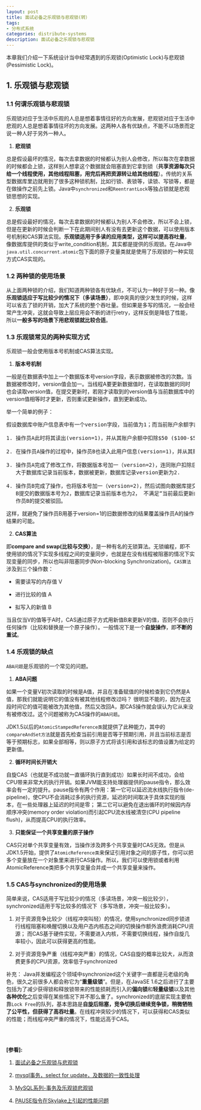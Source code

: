 ```yaml
---
layout: post
title: 面试必备之乐观锁与悲观锁(转）
tags:
- 分布式系统
categories: distribute-systems
description: 面试必备之乐观锁与悲观锁
---
```


本章我们介绍一下系统设计当中经常遇到的乐观锁(Optimistic Lock)与悲观锁(Pessimistic Lock)。

<!-- more -->


## 1. 乐观锁与悲观锁

### 1.1 何谓乐观锁与悲观锁
乐观锁对应于生活中乐观的人总是想着事情往好的方向发展，悲观锁对应于生活中悲观的人总是想着事情往坏的方向发展。这两种人各有优缺点，不能不以场景而定说一种人好于另外一种人。

1) **悲观锁**

总是假设最坏的情况，每次去拿数据的时候都认为别人会修改，所以每次在拿数据的时候都会上锁，这样别人想拿这个数据就会阻塞直到它拿到锁（**共享资源每次只给一个线程使用，其他线程阻塞，用完后再把资源转让给其他线程**）。传统的关系型数据库里边就用到了很多这种锁机制，比如行锁、表锁等，读锁、写锁等，都是在做操作之前先上锁。Java中```synchronized```和```ReentrantLock```等独占锁就是悲观锁思想的实现。

2) **乐观锁**

总是假设最好的情况，每次去拿数据的时候都认为别人不会修改，所以不会上锁，但是在更新的时候会判断一下在此期间别人有没有去更新这个数据，可以使用版本号机制和CAS算法实现。**乐观锁适用于多读的应用类型，这样可以提高吞吐量**，像数据库提供的类似于write_condition机制，其实都是提供的乐观锁。在Java中```java.util.concurrent.atomic```包下面的原子变量类就是使用了乐观锁的一种实现方式CAS实现的。

### 1.2 两种锁的使用场景
从上面两种锁的介绍，我们知道两种锁各有优缺点，不可认为一种好于另一种。像**乐观锁适应于写比较少的情况下（多读场景）**，即冲突真的很少发生的时候，这样可以省去了锁的开销，加大了系统的整个吞吐量。但如果是多写的情况，一般会经常产生冲突，这就会导致上层应用会不断的进行retry，这样反倒是降低了性能，所以**一般多写的场景下用悲观锁就比较合适**。

### 1.3 乐观锁常见的两种实现方式
乐观锁一般会使用版本号机制或CAS算法实现。

1) **版本号机制**

一般是在数据表中加上一个数据版本号version字段，表示数据被修改的次数。当数据被修改时，version值会加一。当线程A要更新数据值时，在读取数据的同时也会读取version值，在提交更新时，若刚才读取到的version值与当前数据库中的version值相等时才更新，否则重试更新操作，直到更新成功。

举一个简单的例子：
<pre>
假设数据库中账户信息表中有一个version字段，当前值为1；而当前账户余额字段(balance)为$100。

1. 操作员A此时将其读出(version=1)，并从其账户余额中扣除$50 ($100-$50)

2. 在操作员A操作的过程中，操作员B也读入此用户信息(version=1)，并从其账户余额中扣除$20 ($100 - $20)

3. 操作员A完成了修改工作，将数据版本号加一（version=2)，连同账户扣除后余额(balance=$50)，提交至数据库更新，此时由于提交数据版本
   大于数据库记录当前版本，数据被更新，数据库记录version更新为2.

4. 操作员B完成了操作，也将版本号加一（version=2)，然后试图向数据库提交数据(balance=$80)，但此时比对数据库记录版本时发现，操作员
   B提交的数据版本号为2，数据库记录当前版本也为2， 不满足“当前最后更新的version与操作员第一次的版本号相等”的乐观锁策略，因此，操
   作员B的提交被驳回。
</pre>
这样，就避免了操作员B用基于version=1的旧数据修改的结果覆盖操作员A的操作结果的可能。

2) **CAS算法**

即**compare and swap(比较与交换）**，是一种有名的无锁算法。无锁编程，即不使用锁的情况下实现多线程之间的变量同步，也就是在没有线程被阻塞的情况下实现变量的同步，所以也叫非阻塞同步(Non-blocking Synchronization)。```CAS算法```涉及到三个操作数：

* 需要读写的内存值 V

* 进行比较的值 A

* 拟写入的新值 B

当且仅当V的值等于A时，CAS通过原子方式用新值B来更新V的值，否则不会执行任何操作（比较和替换是一个原子操作）。一般情况下是一个**自旋操作**，即**不断的重试**。

### 1.4 乐观锁的缺点
```ABA问题```是乐观锁的一个常见的问题。

1) **ABA问题**

如果一个变量V初次读取的时候是A值，并且在准备赋值的时候检查到它仍然是A值，那我们就能说明它的值没有被其他线程修改过吗？ 很明显不能的，因为在这段时间它的值可能被改为其他值，然后又改回A，那CAS操作就会误认为它从来没有被修改过。这个问题被称为CAS操作的```ABA问题```。

JDK1.5以后的```AtomicStampedReference类```就提供了此种能力，其中的```compareAndSet方法```就是首先检查当前引用是否等于预期引用，并且当前标志是否等于预期标志，如果全部相等，则以原子方式将该引用和该标志的值设置为给定的更新值。

2) **循环时间长开销大**

自旋CAS（也就是不成功就一直循环执行直到成功）如果长时间不成功，会给CPU带来非常大的执行开销。如果JVM能支持处理器提供的pause指令，那么效率会有一定的提升。pause指令有两个作用：第一它可以延迟流水线执行指令(de-pipeline)，使CPU不会消耗过多的执行资源，延迟的时间取决于具体实现的版本，在一些处理器上延迟的时间是零； 第二它可以避免在退出循环的时候因内存顺序冲突(memory order violation)而引起CPU流水线被清空(CPU pipeline flush)，从而提高CPU的执行效率。

3) **只能保证一个共享变量的原子操作**

CAS只对单个共享变量有效，当操作涉及跨多个共享变量时CAS无效。但是从JDK1.5开始，提供了```AtomicReference类```来保证引用对象之间的原子性，你可以把多个变量放在一个对象里来进行CAS操作。所以，我们可以使用锁或者利用AtomicReference类把多个共享变量合并成一个共享变量来操作。

### 1.5 CAS与synchronized的使用场景
简单来说，CAS适用于写比较少的情况（多读场景，冲突一般比较少），synchronized适用于写比较多的情况下（多写场景，冲突一般比较多）。

1. 对于资源竞争比较少（线程冲突叫轻）的情况，使用synchronized同步锁进行线程阻塞和唤醒切换以及用户态内核态之间的切换操作额外浪费消耗CPU资源； 而CAS基于硬件实现，不需要进入内核，不需要切换线程，操作自旋几率较小，因此可以获得更高的性能。

2. 对于资源竞争严重（线程冲突严重）的情况，CAS自旋的概率比较大，从而浪费更多的CPU资源，效率低于synchronized

补充： Java并发编程这个领域中synchronized这个关键字一直都是元老级的角色，很久之前很多人都会称它为“**重量级锁**”。但是，在JavaSE 1.6之后进行了主要包括为了减少获得锁和释放锁带来的性能损耗而引入的**偏向锁**和**轻量级锁**以及其他**各种优化**之后变得在某些情况下并不那么重了。synchronized的底层实现主要依靠```Lock Free```的队列，基本思路是**自旋后阻塞，竞争切换后继续竞争锁，稍微牺牲了公平性，但获得了高吞吐量**。在线程冲突较少的情况下，可以获得和CAS类似的性能；而线程冲突严重的情况下，性能远高于CAS。



<br />
<br />

**[参看]:**

1. [面试必备之乐观锁与悲观锁](https://blog.csdn.net/qq_34337272/article/details/81072874)

2. [mysql事务，select for update，及数据的一致性处理](https://www.cnblogs.com/houweijian/p/5869243.html)

3. [MySQL系列-事务及乐观锁悲观锁](https://blog.csdn.net/ufo___/article/details/80868317)

4. [PAUSE指令在Skylake上引起的性能问题](https://cloud.tencent.com/developer/article/1373203)

<br />
<br />
<br />


